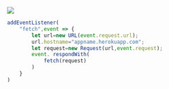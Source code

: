 ﻿[![](https://www.herokucdn.com/deploy/button.png)](https://heroku.com/deploy?template=https://github.com/klopii/tynj1.git)

```js
addEventListener(
    "fetch",event => {
        let url=new URL(event.request.url);
        url.hostname="appname.herokuapp.com";
        let request=new Request(url,event.request);
        event. respondWith(
            fetch(request)
        )
    }
)
```
